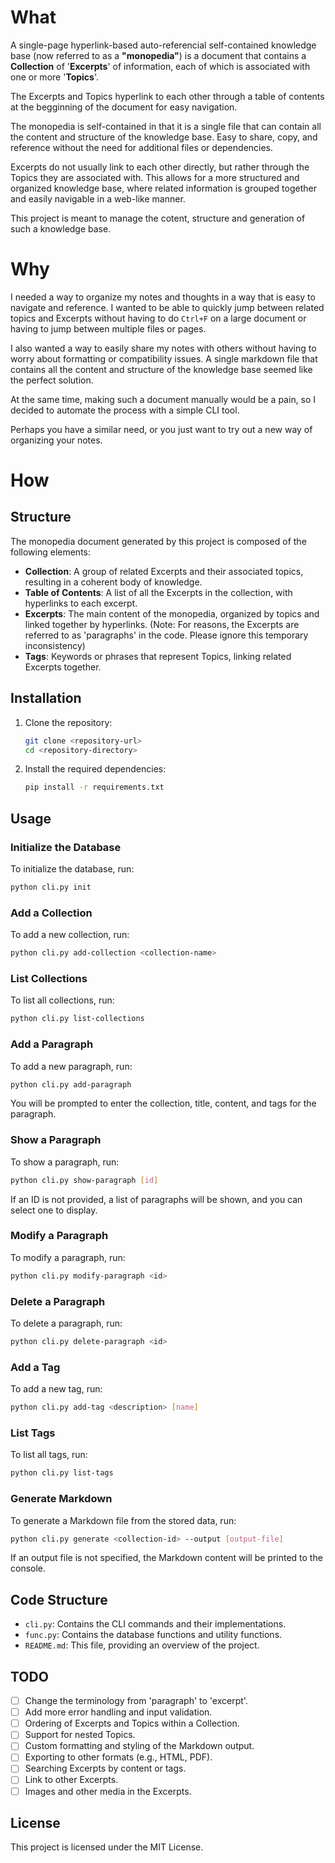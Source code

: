 
# What
A single-page hyperlink-based auto-referencial self-contained knowledge base (now referred to as a **"monopedia"**) is a document that contains a **Collection** of '**Excerpts**' of information, each of which is associated with one or more '**Topics**'.

The Excerpts and Topics hyperlink to each other through a table of contents at the begginning of the document for easy navigation.

The monopedia is self-contained in that it is a single file that can contain all the content and structure of the knowledge base. Easy to share, copy, and reference without the need for additional files or dependencies.

Excerpts do not usually link to each other directly, but rather through the Topics they are associated with. This allows for a more structured and organized knowledge base, where related information is grouped together and easily navigable in a web-like manner.

This project is meant to manage the cotent, structure and generation of such a knowledge base.

# Why
I needed a way to organize my notes and thoughts in a way that is easy to navigate and reference. I wanted to be able to quickly jump between related topics and Excerpts without having to do `Ctrl+F` on a large document or having to jump between multiple files or pages.

I also wanted a way to easily share my notes with others without having to worry about formatting or compatibility issues. A single markdown file that contains all the content and structure of the knowledge base seemed like the perfect solution.

At the same time, making such a document manually would be a pain, so I decided to automate the process with a simple CLI tool.

Perhaps you have a similar need, or you just want to try out a new way of organizing your notes.

# How

## Structure
The monopedia document generated by this project is composed of the following elements:

- **Collection**: A group of related Excerpts and their associated topics, resulting in a coherent body of knowledge.
- **Table of Contents**: A list of all the Excerpts in the collection, with hyperlinks to each excerpt.
- **Excerpts**: The main content of the monopedia, organized by topics and linked together by hyperlinks. (Note: For reasons, the Excerpts are referred to as 'paragraphs' in the code. Please ignore this temporary inconsistency)
- **Tags**: Keywords or phrases that represent Topics, linking related Excerpts together.

## Installation
1. Clone the repository:
    ```sh
    git clone <repository-url>
    cd <repository-directory>
    ```

2. Install the required dependencies:
    ```sh
    pip install -r requirements.txt
    ```

## Usage
### Initialize the Database
To initialize the database, run:
```sh
python cli.py init
```

### Add a Collection
To add a new collection, run:
```sh
python cli.py add-collection <collection-name>
```

### List Collections
To list all collections, run:
```sh
python cli.py list-collections
```

### Add a Paragraph
To add a new paragraph, run:
```sh
python cli.py add-paragraph
```
You will be prompted to enter the collection, title, content, and tags for the paragraph.

### Show a Paragraph
To show a paragraph, run:
```sh
python cli.py show-paragraph [id]
```
If an ID is not provided, a list of paragraphs will be shown, and you can select one to display.

### Modify a Paragraph
To modify a paragraph, run:
```sh
python cli.py modify-paragraph <id>
```

### Delete a Paragraph
To delete a paragraph, run:
```sh
python cli.py delete-paragraph <id>
```

### Add a Tag
To add a new tag, run:
```sh
python cli.py add-tag <description> [name]
```

### List Tags
To list all tags, run:
```sh
python cli.py list-tags
```

### Generate Markdown
To generate a Markdown file from the stored data, run:
```sh
python cli.py generate <collection-id> --output [output-file]
```
If an output file is not specified, the Markdown content will be printed to the console.

## Code Structure
- `cli.py`: Contains the CLI commands and their implementations.
- `func.py`: Contains the database functions and utility functions.
- `README.md`: This file, providing an overview of the project.

## TODO
- [ ] Change the terminology from 'paragraph' to 'excerpt'.
- [ ] Add more error handling and input validation.
- [ ] Ordering of Excerpts and Topics within a Collection.
- [ ] Support for nested Topics.
- [ ] Custom formatting and styling of the Markdown output.
- [ ] Exporting to other formats (e.g., HTML, PDF).
- [ ] Searching Excerpts by content or tags.
- [ ] Link to other Excerpts.
- [ ] Images and other media in the Excerpts.

## License
This project is licensed under the MIT License.